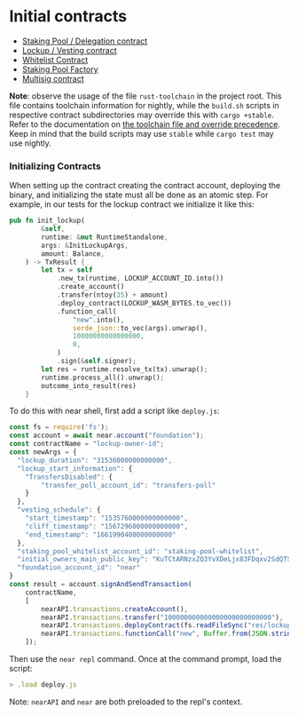 # Initial contracts

- [Staking Pool / Delegation contract](./staking-pool/)
- [Lockup / Vesting contract](./lockup/)
- [Whitelist Contract](./whitelist/)
- [Staking Pool Factory](./staking-pool-factory/)
- [Multisig contract](./multisig/)

**Note**: observe the usage of the file `rust-toolchain` in the project root. This file contains toolchain information for nightly, while the `build.sh` scripts in respective contract subdirectories may override this with `cargo +stable`. Refer to the documentation on [the toolchain file and override precedence](https://github.com/rust-lang/rustup#the-toolchain-file). Keep in mind that the build scripts may use `stable` while `cargo test` may use nightly.


### Initializing Contracts

When setting up the contract creating the contract account, deploying the binary, and initializing the state must all be done as an atomic step.  For example, in our tests for the lockup contract we initialize it like this:

```rust
pub fn init_lockup(
        &self,
        runtime: &mut RuntimeStandalone,
        args: &InitLockupArgs,
        amount: Balance,
    ) -> TxResult {
        let tx = self
            .new_tx(runtime, LOCKUP_ACCOUNT_ID.into())
            .create_account()
            .transfer(ntoy(35) + amount)
            .deploy_contract(LOCKUP_WASM_BYTES.to_vec())
            .function_call(
                "new".into(),
                serde_json::to_vec(args).unwrap(),
                10000000000000000,
                0,
            )
            .sign(&self.signer);
        let res = runtime.resolve_tx(tx).unwrap();
        runtime.process_all().unwrap();
        outcome_into_result(res)
    }
```


To do this with near shell, first add a script like `deploy.js`:

```js
const fs = require('fs');
const account = await near.account("foundation");
const contractName = "lockup-owner-id";
const newArgs = {
  "lockup_duration": "31536000000000000",
  "lockup_start_information": {
    "TransfersDisabled": {
        "transfer_poll_account_id": "transfers-poll"
    }
  },
  "vesting_schedule": {
    "start_timestamp": "1535760000000000000",
    "cliff_timestamp": "1567296000000000000",
    "end_timestamp": "1661990400000000000"
  },
  "staking_pool_whitelist_account_id": "staking-pool-whitelist",
  "initial_owners_main_public_key": "KuTCtARNzxZQ3YvXDeLjx83FDqxv2SdQTSbiq876zR7",
  "foundation_account_id": "near"
}
const result = account.signAndSendTransaction(
    contractName,
    [
        nearAPI.transactions.createAccount(),
        nearAPI.transactions.transfer("100000000000000000000000000"), 
        nearAPI.transactions.deployContract(fs.readFileSync("res/lockup_contract.wasm")),
        nearAPI.transactions.functionCall("new", Buffer.from(JSON.stringify(newArgs)), 100000000000000, "0"),
    ]);
```

Then use the `near repl` command. Once at the command prompt, load the script:

```js
> .load deploy.js
```

Note: `nearAPI` and `near` are both preloaded to the repl's context.
